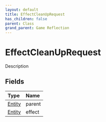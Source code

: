 ```yaml
---
layout: default
title: EffectCleanUpRequest
has_children: false
parent: Class
grand_parent: Game Reflection
---
```

# EffectCleanUpRequest
Description 

## Fields

| Type | Name |
|:----------|:--------------|
| [Entity](/riftbreaker-wiki/docs/game-reflection/classes/entity/) | parent |
| [Entity](/riftbreaker-wiki/docs/game-reflection/classes/entity/) | effect |

